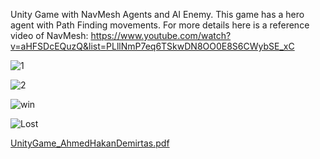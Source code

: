 Unity Game with NavMesh Agents and AI Enemy.
This game has a hero agent with Path Finding movements.
For more details here is a reference video of NavMesh: https://www.youtube.com/watch?v=aHFSDcEQuzQ&list=PLllNmP7eq6TSkwDN8OO0E8S6CWybSE_xC

![1](https://github.com/user-attachments/assets/1b0729c4-e84d-4b31-938c-f015a8120a36)

![2](https://github.com/user-attachments/assets/cbeeff37-10fb-4092-bb8d-df54335a601d)

![win](https://github.com/user-attachments/assets/5cb204bd-32bf-4cab-8ba5-ac9d539417ba)

![Lost](https://github.com/user-attachments/assets/f86c816e-3fc7-401a-aea3-29c32f4fedb8)

[UnityGame_AhmedHakanDemirtas.pdf](https://github.com/user-attachments/files/16762805/UnityGame_AhmedHakanDemirtas.pdf)


